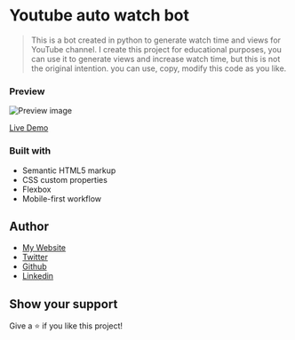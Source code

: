# Youtube auto watch bot

> This is a bot created in python to generate watch time and views for YouTube channel.
> I create this project for educational purposes, you can use it to generate views and increase watch time, but this is not the original intention.
> you can use, copy, modify this code as you like.

### Preview

<img src="./screenshot.png" alt="Preview image" />

[Live Demo](https://ismailco.github.io/Portfolio2.0/index.html)

### Built with

- Semantic HTML5 markup
- CSS custom properties
- Flexbox
- Mobile-first workflow

## Author

- [My Website](https://www.ismailcourr.ml)
- [Twitter](https://www.twitter.com/ismailcourr)
- [Github](https://github.com/Ismailco)
- [Linkedin](https://www.linkedin.com/in/ismailcourr/)

## Show your support

Give a ⭐️ if you like this project!
